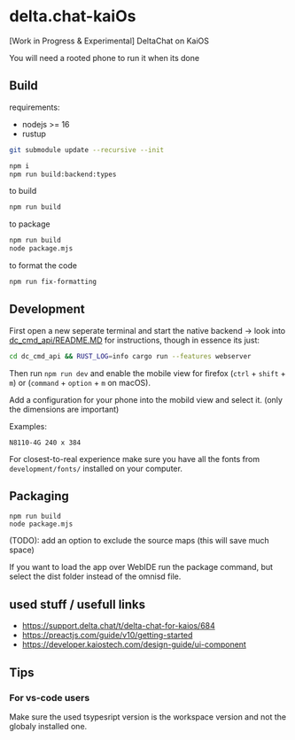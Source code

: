 # delta.chat-kaiOs

[Work in Progress & Experimental] DeltaChat on KaiOS

You will need a rooted phone to run it when its done

## Build

requirements:

- nodejs >= 16
- rustup

```sh
git submodule update --recursive --init
```

```sh
npm i
npm run build:backend:types
```

to build

```sh
npm run build
```

to package

```sh
npm run build
node package.mjs
```

to format the code

```sh
npm run fix-formatting
```

## Development

First open a new seperate terminal and start the native backend -> look into [dc_cmd_api/README.MD](dc_cmd_api/README.MD) for instructions, though in essence its just:

```sh
cd dc_cmd_api && RUST_LOG=info cargo run --features webserver
```

Then run `npm run dev` and enable the mobile view for firefox (`ctrl` + `shift` + `m`) or (`command` + `option` + `m` on macOS).

Add a configuration for your phone into the mobild view and select it. (only the dimensions are important)

Examples:

```
N8110-4G 240 x 384
```

For closest-to-real experience make sure you have all the fonts from `development/fonts/` installed on your computer.

## Packaging

```
npm run build
node package.mjs
```

(TODO): add an option to exclude the source maps (this will save much space)

If you want to load the app over WebIDE run the package command,
but select the dist folder instead of the omnisd file.

## used stuff / usefull links

- https://support.delta.chat/t/delta-chat-for-kaios/684
- https://preactjs.com/guide/v10/getting-started
- https://developer.kaiostech.com/design-guide/ui-component

## Tips

### For vs-code users

Make sure the used tsypesript version is the workspace version and not the globaly installed one.
